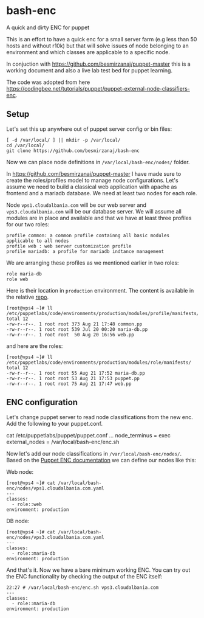 # bash-enc
A quick and dirty ENC for puppet

This is an effort to have a quick enc for a small server farm (e.g less than 50 hosts and without r10k) but that will solve issues of node belonging to an environment and which classes are applicable to a specific node.

In conjuction with https://github.com/besmirzanaj/puppet-master this is a working document and also a live lab test bed for puppet learning.

The code was adopted from here https://codingbee.net/tutorials/puppet/puppet-external-node-classifiers-enc.

## Setup
Let's set this up anywhere out of puppet server config or bin files:

    [ -d /var/local/ ] || mkdir -p /var/local/
    cd /var/local/
    git clone https://github.com/besmirzanaj/bash-enc

Now we can place node definitions in <code>/var/local/bash-enc/nodes/</code> folder. 

In https://github.com/besmirzanaj/puppet-master I have made sure to create the roles/profiles model to manage node configurations. Let's assume we need to build a classical web application with apache as frontend and a mariadb database. We need at least two nodes for each role.

Node <code>vps1.cloudalbania.com</code> will be our web server and <code>vps3.cloudalbania.com</code> will be our database server. We will assume all modules are in place and available and that we have at least three profiles for our two roles:
    
    profile common: a common profile containng all basic modules applicable to all nodes
    profile web : web server customization profile
    profile mariadb: a profile for mariadb indtance management
    
We are arranging these profiles as we mentioned earlier in two roles:

    role maria-db
    role web
    
Here is their location in <code>production</code> environment. The content is available in the relative [repo](https://github.com/besmirzanaj/puppet-master).

    [root@vps4 ~]# ll /etc/puppetlabs/code/environments/production/modules/profile/manifests/
    total 12
    -rw-r--r--. 1 root root 373 Aug 21 17:48 common.pp
    -rw-r--r--. 1 root root 539 Jul 20 00:20 maria-db.pp
    -rw-r--r--. 1 root root  50 Aug 20 16:56 web.pp

and here are the roles:

    [root@vps4 ~]# ll /etc/puppetlabs/code/environments/production/modules/role/manifests/
    total 12
    -rw-r--r--. 1 root root 55 Aug 21 17:52 maria-db.pp
    -rw-r--r--. 1 root root 53 Aug 21 17:53 puppet.pp
    -rw-r--r--. 1 root root 75 Aug 21 17:47 web.pp

## ENC configuration
Let's change puppet server to read node classifications from the new enc. Add the following to your puppet.conf.

   cat  /etc/puppetlabs/puppet/puppet.conf
   ...
   node_terminus = exec
   external_nodes = /var/local/bash-enc/enc.sh
   
Now let's add our node classifications in <code>/var/local/bash-enc/nodes/</code>. Based on the [Puppet ENC documentation](https://puppet.com/docs/puppet/5.5/nodes_external.html) we can define our nodes like this:

Web node:

    [root@vps4 ~]# cat /var/local/bash-enc/nodes/vps1.cloudalbania.com.yaml
    ---
    classes:
      - role::web
    environment: production

DB node:

    [root@vps4 ~]# cat /var/local/bash-enc/nodes/vps3.cloudalbania.com.yaml
    ---
    classes:
      - role::maria-db
    environment: production

And that's it. Now we have a bare minimum working ENC. You can try out the ENC functionality by checking the output of the ENC itself:

    22:27 # /var/local/bash-enc/enc.sh vps3.cloudalbania.com
    ---
    classes:
      - role::maria-db
    environment: production



